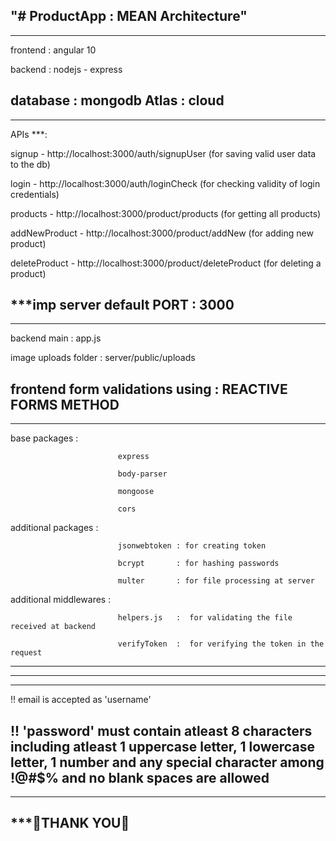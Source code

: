 "# ProductApp : MEAN Architecture" 
---------------------------------

---------------------------------------------------
frontend : angular 10

backend : nodejs - express

database : mongodb Atlas : cloud
---------------------------------------------------

---------------------------------------------------
APIs ***:

signup - http://localhost:3000/auth/signupUser       (for saving valid user data to the db)

login  - http://localhost:3000/auth/loginCheck      (for checking validity of login credentials)

products - http://localhost:3000/product/products   (for getting all products)

addNewProduct -  http://localhost:3000/product/addNew   (for adding new product)

deleteProduct -  http://localhost:3000/product/deleteProduct    (for deleting a product)


***imp server default PORT : 3000
-----------------------------------------------------

-----------------------------------------------------
backend main         : app.js

image uploads folder : server/public/uploads

frontend form validations using : REACTIVE FORMS METHOD
-----------------------------------------------------

-----------------------------------------------------
base packages            :

                            express
                            
                            body-parser
                            
                            mongoose
                            
                            cors
                            
additional packages      :

                            jsonwebtoken : for creating token
                            
                            bcrypt       : for hashing passwords
                            
                            multer       : for file processing at server
                            

additional middlewares   :

                            helpers.js   :  for validating the file received at backend
                            
                            verifyToken  :  for verifying the token in the request
                            
-----------------------------------------------------

-----------------------------------------------------
*****************************************************
!! email is accepted as 'username'

!! 'password' must contain atleast 8 characters including atleast 1 uppercase letter,
    1 lowercase letter, 1 number and any special character among !@#$% and no blank spaces are allowed
-----------------------------------------------------


-----------------------------------------------------
*********************🙂THANK YOU🙂******************
-----------------------------------------------------

